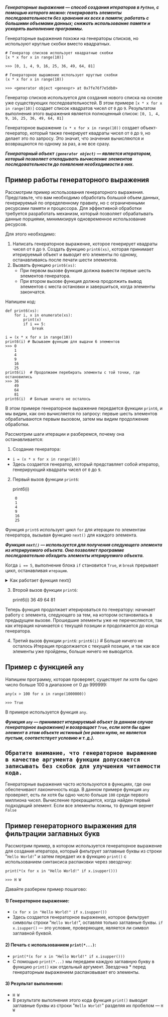 ***Генераторные выражения — способ создания итераторов в `Python`, с помощью которого можно: 
генерировать элементы последовательности без хранения их всех в памяти; 
работать с большими объемами данных; снижать использование памяти и ускорять выполнение программы.***

Генераторные выражения похожи на генераторы списков, но используют круглые скобки вместо квадратных.

    # Генератор списков использует квадратные скобки
    [x * x for x in range(10)]
    
    >>> [0, 1, 4, 9, 16, 25, 36, 49, 64, 81]
    
    # Генераторное выражение использует круглые скобки
    (x * x for x in range(10))
    
    >>> <generator object <genexpr> at 0x7fe76f7e5db0>

Генератор списков используется для создания нового списка на основе уже существующих последовательностей. 
В этом примере `[x * x for x in range(10)]` создает список квадратов чисел от `0` до `9`. 
Результатом выполнения этого выражения является полноценный список:
`[0, 1, 4, 9, 16, 25, 36, 49, 64, 81]`

Генераторное выражение `(x * x for x in range(10))` создает объект-генератор, 
который также генерирует квадраты чисел от `0` до `9`, но делает это по запросу. 
Это значит, что значения вычисляются и возвращаются по одному за раз, а не все сразу. 

***Генераторный объект `(generator object)` — является итератором, 
который позволяет откладывать вычисление элементов последовательности до появления необходимости в них.***

## Пример работы генераторного выражения
Рассмотрим пример использования генераторного выражения.
Представьте, что вам необходимо обработать большой объем данных, генерируемый по определенному правилу, 
но с ограниченными ресурсами памяти и процессора. Для эффективной обработки требуется разработать механизм, 
который позволяет обрабатывать данные порциями, минимизируя одновременное использование ресурсов.

Для этого необходимо:
1) Написать генераторное выражение, которое генерирует квадраты чисел от `0` до `9`.
Создать функцию `print6(xs)`, которая принимает итерируемый объект и выводит его элементы по одному, 
останавливаясь после печати шести элементов.
2) Вызвать функцию `print6(xs)`:
    - При первом вызове функция должна вывести первые шесть элементов генератора.
    - При втором вызове функция должна продолжить вывод элементов с места остановки и завершиться, 
      когда элементы закончатся.

Напишем код:

    def print6(xs):
        for i, x in enumerate(xs):
            print(x)
            if i == 5:
                break
    
    i = (x * x for x in range(10))
    print6(i) # Вызываем функцию для выдачи 6 элементов 
    >>> 0
        1
        4
        9
        16
        25
    print6(i)  # Продолжаем перебирать элементы с той точки, где остановились
    >>> 36
        49
        64
        81
    print6(i)  # Больше ничего не осталось

В этом примере генераторное выражение передается функции `print6`, и мы видим, как оно вычисляется по запросу: 
первые шесть элементов обрабатываются первым вызовом, затем мы видим продолжение обработки.

Рассмотрим шаги итерации и разберемся, почему она останавливается:
1) Создание генератора:
- `i = (x * x for x in range(10))`
- Здесь создается генератор, который представляет собой итератор, генерирующий квадраты чисел от `0` до `9`.

2) Первый вызов функции `print6`:
   


    print6(i)

        0
        1
        4
        9
        16
        25

Функция `print6` использует цикл `for` для итерации по элементам генератора, вызывая функцию
`next()` для каждого элемента.

***Функция `next()` — используется для получения следующего элемента из итерируемого объекта. 
Она позволяет программе последовательно обходить элементы итерируемого объекта.***

Когда `i == 5`, выполнение блока `if` становится `True`, и `break` прерывает цикл, останавливая `итерацию`.
<details>
  <summary>Как работает функция next()</summary>

## Как работает функция next()
Синтаксис функции `next()`: 

`next(iterator[, default])`
- `iterator` — объект-итератор, из которого нужно получить следующий элемент
- `default` (необязательный параметр) — значение, которое будет возвращено, 
  если итератор исчерпан и больше нет элементов.

Работа функции происходит в следующей последовательности:

1) Когда вызывается `next(iterator)`, программа ищет следующий элемент в итераторе.
2) Если следующий элемент существует, он возвращается.
3) Если итератор исчерпан и больше нет элементов, возникает исключение
   `StopIteration`, если не указано значение по умолчанию `default`.
4) Если указано значение `default`, оно возвращается вместо исключения `StopIteration`

Пример использования:

    my_list = [1, 2, 3]
    my_iter = iter(my_list)  # Преобразуем список в итератор
    
    print(next(my_iter))  # Вывод: 1
    print(next(my_iter))  # Вывод: 2
    print(next(my_iter))  # Вывод: 3

Функция `next()` полезна для ручного управления итерациями в программах `Python`, 
особенно при работе с большими данными или пользовательскими итераторами. 
Однако в большинстве случаев использование циклов `for` более предпочтительно и безопасно, 
так как они автоматически обрабатывают исключение `StopIteration` и обеспечивают более чистый итерационный код
</details>

3) Второй вызов функции `print6`:


    print6(i)
    36
    49
    64
    81

Теперь функция продолжает итерироваться по генератору: начинает работу с элемента, следующего за тем, 
на котором остановилась в предыдущем вызове. Прошедшие элементы уже не перечисляются, так как итерация 
начинается с текущей позиции и продолжается до конца генератора.

4) Третий вызов функции `print6`:
`print6(i)` # Больше ничего не осталось 
Итерация продолжается с текущей позиции, и так как все элементы уже пройдены, больше ничего не выводится.

## Пример с функцией `any`
Напишем программу, которая проверяет, существует ли хотя бы одно число больше 100 в диапазоне от 0 до 999999:

    any(x > 100 for x in range(1000000))
    
    >>> True

В примере используется функция `any`.

***Функция `any` — принимает итерируемый объект (в данном случае генераторное выражение) и возвращает
`True`, если хотя бы один элемент в этом объекте истинный (не равен нулю, не является пустым, 
соответствует условию и т. д.).***

## `Обратите внимание, что генераторное выражение в качестве аргумента функции допускается записывать без скобок для улучшения читаемости кода.`

Генераторные выражения часто используются в функциях, где они обеспечивают лаконичность кода. 
В данном примере функция `any` проверяет, есть ли хотя бы одно число больше `100` среди первого миллиона чисел. 
Вычисление прекращается, когда найден первый подходящий элемент. Если все элементы ложны, то функция вернет `False`

## Пример генераторного выражения для фильтрации заглавных букв
Рассмотрим пример, в котором используется генераторное выражение для создания итератора, 
который фильтрует заглавные буквы из строки "`Hello World!`" и затем передает их в функцию
`print()` с использованием синтаксиса распаковки через звездочку:

    print(*(x for x in "Hello World!" if x.isupper()))

    >>> H W
Давайте разберем пример пошагово:

#### 1) Генераторное выражение:

- `(x for x in "Hello World!" if x.isupper())` 
- Здесь создается генераторное выражение, которое фильтрует символы строки
"`Hello World!`", оставляя только заглавные буквы. 
`if x.isupper()` — это условие, проверяющее, является ли символ заглавной буквой.

#### 2) Печать с использованием `print(*...)`:
- `print(*(x for x in "Hello World!" if x.isupper()))`
- С помощью `print(*...)` мы передаем каждую заглавную букву в функцию
`print()` как отдельный аргумент. Звездочка *
перед генераторным выражением распаковывает его элементы.

#### 3) Результат выполнения:
- `H W`
- В результате выполнения этого кода функция `print()`
выводит заглавные буквы из строки "`Hello World!`"
разделяя их пробелом — `H W`





